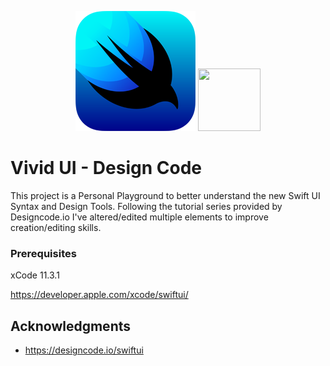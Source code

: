 <p align="center">
<img src="https://github.com/gdavisiv/Vivid-UI---DesignCode/blob/UI-Updates/DesignCode_1/Assets.xcassets/swiftuiLogo.png">
<img src="https://firebase.google.com/images/brand-guidelines/logo-vertical.png" height="100" width="100">
</p>

# Vivid UI - Design Code

This project is a Personal Playground to better understand the new Swift UI Syntax and Design Tools.  Following the tutorial series provided by Designcode.io I've altered/edited multiple elements to improve creation/editing skills.

### Prerequisites

xCode 11.3.1

https://developer.apple.com/xcode/swiftui/

## Acknowledgments

* https://designcode.io/swiftui
